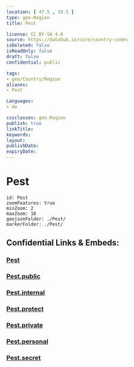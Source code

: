 ```yaml
---
location: [ 47.5 , 19.5 ] 
type: geo-Region
title: Pest

license: CC BY-SA 4.0
source: https://datahub.io/core/country-codes
isDeleted: false
isReadOnly: false
draft: false
confidential: public

tags:
- geo/Country/Region
aliases:
- Pest

Languages:
- de

cssclasses: geo-Region
publish: true
linkTitle: 
keywords: 
layout: 
publishDate: 
expiryDate: 
---
```


# Pest

```leaflet
id: Pest
zoomFeatures: true 
minZoom: 2 
maxZoom: 18
geojsonFolder: ./Pest/
markerFolder: ./Pest/
```


## Confidential Links & Embeds: 

### [Pest](/_Standards/Earth/Continent/Europe/Europe~East/Hungary/Counties~Hungary/Bács-Kiskun/Pest.md) 

### [Pest.public](/_public/Earth/Continent/Europe/Europe~East/Hungary/Counties~Hungary/Bács-Kiskun/Pest.public.md) 

### [Pest.internal](/_internal/Earth/Continent/Europe/Europe~East/Hungary/Counties~Hungary/Bács-Kiskun/Pest.internal.md) 

### [Pest.protect](/_protect/Earth/Continent/Europe/Europe~East/Hungary/Counties~Hungary/Bács-Kiskun/Pest.protect.md) 

### [Pest.private](/_private/Earth/Continent/Europe/Europe~East/Hungary/Counties~Hungary/Bács-Kiskun/Pest.private.md) 

### [Pest.personal](/_personal/Earth/Continent/Europe/Europe~East/Hungary/Counties~Hungary/Bács-Kiskun/Pest.personal.md) 

### [Pest.secret](/_secret/Earth/Continent/Europe/Europe~East/Hungary/Counties~Hungary/Bács-Kiskun/Pest.secret.md)

